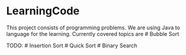 LearningCode
============

This project consists of programming problems. We are using Java to language for the learning. 
Currently covered topics are 
	# Bubble Sort
	
TODO:
	# Insertion Sort
	# Quick Sort
	# Binary Search